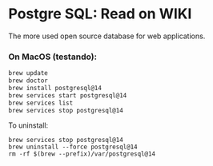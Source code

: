 # Postgre SQL: Read on WIKI

The more used open source database for web applications.

### On MacOS (testando):
``` bash
brew update
brew doctor
brew install postgresql@14
brew services start postgresql@14
brew services list
brew services stop postgresql@14
```
To uninstall:
```
brew services stop postgresql@14
brew uninstall --force postgresql@14
rm -rf $(brew --prefix)/var/postgresql@14
```

